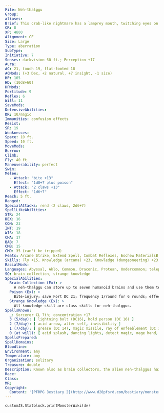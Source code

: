 ```yaml
---
File: Neh-thalggu
Group: 
aliases: 
Brief: This crab-like nightmare has a lamprey mouth, twitching eyes on its legs, and several blisters along its back that hold human brains.
CR: 8
XP: 4800
Alignment: CE
Size: Large
Type: aberration
SubType: 
Initiative: 7
Senses: darkvision 60 ft.; Perception +17
Aura: 
AC: 21, touch 19, flat-footed 18
ACMods: (+3 Dex, +2 natural, +7 insight, -1 size)
HP: 105
HD: (10d8+60)
HPMods: 
Fortitude: 9
Reflex: 6
Will: 11
SaveMods: 
DefensiveAbilities: 
DR: 10/magic
Immunities: confusion effects
Resist: 
SR: 19
Weaknesses: 
Space: 10 ft.
Speed: 10 ft.
MoveMods: 
Burrow: 
Climb: 
Fly: 40 ft.
Maneuverability: perfect
Swim: 
Melee: 
  - Attack: "bite +13"
    Effect: "1d8+7 plus poison"
  - Attack: "2 claws +13"
    Effect: "1d6+7"
Reach: 5 ft.
Ranged: 
SpecialAttacks: rend (2 claws, 2d6+7)
SpellLikeAbilities: 
STR: 24
DEX: 16
CON: 23
INT: 19
WIS: 18
CHA: 17
BAB: 7
CMB: 15
CMD: 35 (can't be tripped)
Feats: Arcane Strike, Extend Spell, Combat Reflexes, Eschew MaterialsB, Improved Initiative, Power Attack
Skills: Fly +15, Knowledge (arcana) +23, Knowledge (dungeoneering) +23, Knowledge (planes) +23, Perception +17, Sense Motive +17, Spellcraft +17, Stealth +12, Use Magic Device +16
RacialMods: 
Languages: Abyssal, Aklo, Common, Draconic, Protean, Undercommon; telepathy (100 feet)
SQ: brain collection, strange knowledge
SpecialAbilities:
  Brain Collection (Ex): >
    A neh-thalggu can store up to seven humanoid brains and use them to enhance its knowledge and power. Each stored brain grants a neh-thalggu a cumulative +1 insight bonus to AC, concentration checks, and Knowledge checks. A neh-thalggu can extract a brain from a helpless opponent with a coup de grace attack, or as a standard action from a body that has been dead for no more than 1 minute. A neh-thalggu that has fewer than seven brains gains one negative level for each missing brain. These negative levels can never become permanent, but they can only be removed by replacing one of its collected brains. The stats presented here assume a monster with a full collection.
  Poison (Ex): >
    Bite-injury; save Fort DC 21; frequency 1/round for 6 rounds; effect 1d2 Strength damage and staggered for 1 round; cure 2 consecutive saves. The save DC is Constitution-based.  Spells A neh-thalggu casts spells as a 7th-level sorcerer. For each negative level it takes from missing brains, its caster level is reduced by 1. A neh-thalggu with no collected brains cannot cast any of its spells.
  Strange Knowledge (Ex): >
    All knowledge skill are class skills for neh-thalggus.
SpellsKnown:
  _: Sorcerer CL 7th; concentration +17
  3 (5/day): [ lightning bolt (DC16), hold person (DC 16) ]
  2 (7/day): [ acid arrow, alter self, invisibility ]
  1 (7/day): [ grease (DC 14), magic missile, ray of enfeeblement (DC 14), shield, unseen servant ]
  0 (at will): [ acid splash, dancing lights, detect magic, mage hand, open/close, prestidigitation, read magic ]
SpellsPrepared: 
SpellDomains: 
Bloodline: 
Environment: any
Temperature: any
Organization: solitary
Treasure: double
Description: Known also as brain collectors, the alien neh-thalggus hail from distant worlds, traveling the gulfs of space on immense living ships that swiftly decay when they land upon a new world, leaving behind a deadly cargo of hungry monsters. Neh-thalggus are carnivores, but they do not digest humanoid brains they eat-rather, these brains lodge in one of several bulbous blisters on the creature's back and help to increase its intellect.  Some speculate that neh-thalggus encountered in this reality may merely be juveniles of their kind, perhaps exiled from their home worlds by greater kin until they can prove their worth on other worlds. Their brain collections may be a morbid form of currency in their home realm, or the thoughts in these brains may merely be fuel for a dark apotheosis into an even more sinister mature form.
Race: 
Class: 
MR: 
Copyright:
  Content: '[PFRPG Bestiary 2](http://www.d20pfsrd.com/bestiary/monster-listings/aberrations/neh-thalggu)'
---
```

```dataviewjs
customJS.Statblock.printMonsterWiki(dv)
```
